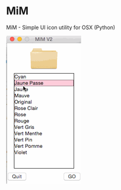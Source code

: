 # MiM
MiM - Simple UI icon utility for OSX (Python)
	
![UI-v2](https://raw.githubusercontent.com/melMass/MiM/master/MIM_V2.gif)
